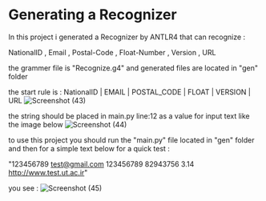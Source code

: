 
# Generating a Recognizer 

In this project i generated a Recognizer by ANTLR4 that can recognize :

NationalID , Email , Postal-Code , Float-Number , Version , URL

the grammer file is "Recognize.g4" and generated files are located in "gen" folder

the start rule is : NationalID | EMAIL | POSTAL_CODE | FLOAT | VERSION | URL
![Screenshot (43)](https://github.com/AMIR-M-A-2002/HomeWork_Compiler/assets/96167372/75f147e7-b61a-45a9-93b5-5407c7d64713)

the string should be placed in main.py line:12 as a value for input text like the image below
![Screenshot (44)](https://github.com/AMIR-M-A-2002/HomeWork_Compiler/assets/96167372/df98e247-6569-482b-9434-7b3210a26f54)

to use this project you should run the "main.py" file located in "gen" folder and then for a simple text below for a quick test :

"123456789 test@gmail.com 123456789 82943756 3.14 http://www.test.ut.ac.ir"

you see :
![Screenshot (45)](https://github.com/AMIR-M-A-2002/HomeWork_Compiler/assets/96167372/2424750f-4ab5-4ec1-a5fb-7f1e6a65a6de)
